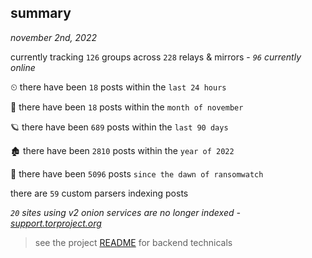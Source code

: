 
## summary
_november 2nd, 2022_

currently tracking `126` groups across `228` relays & mirrors - _`96` currently online_

⏲ there have been `18` posts within the `last 24 hours`

🦈 there have been `18` posts within the `month of november`

🪐 there have been `689` posts within the `last 90 days`

🏚 there have been `2810` posts within the `year of 2022`

🦕 there have been `5096` posts `since the dawn of ransomwatch`

there are `59` custom parsers indexing posts

_`20` sites using v2 onion services are no longer indexed - [support.torproject.org](https://support.torproject.org/onionservices/v2-deprecation/)_

> see the project [README](https://github.com/joshhighet/ransomwatch#ransomwatch--) for backend technicals
